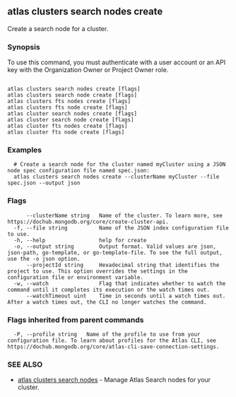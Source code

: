 ## atlas clusters search nodes create

Create a search node for a cluster.


### Synopsis

To use this command, you must authenticate with a user account or an API key with the Organization Owner or Project Owner role.



```

atlas clusters search nodes create [flags]
atlas clusters search node create [flags]
atlas clusters fts nodes create [flags]
atlas clusters fts node create [flags]
atlas cluster search nodes create [flags]
atlas cluster search node create [flags]
atlas cluster fts nodes create [flags]
atlas cluster fts node create [flags]
```

### Examples

```
  # Create a search node for the cluster named myCluster using a JSON node spec configuration file named spec.json:
  atlas clusters search nodes create --clusterName myCluster --file spec.json --output json
```


### Flags

```
      --clusterName string   Name of the cluster. To learn more, see https://dochub.mongodb.org/core/create-cluster-api.
  -f, --file string          Name of the JSON index configuration file to use.
  -h, --help                 help for create
  -o, --output string        Output format. Valid values are json, json-path, go-template, or go-template-file. To see the full output, use the -o json option.
      --projectId string     Hexadecimal string that identifies the project to use. This option overrides the settings in the configuration file or environment variable.
  -w, --watch                Flag that indicates whether to watch the command until it completes its execution or the watch times out.
      --watchTimeout uint    Time in seconds until a watch times out. After a watch times out, the CLI no longer watches the command.

```


### Flags inherited from parent commands

```
  -P, --profile string   Name of the profile to use from your configuration file. To learn about profiles for the Atlas CLI, see https://dochub.mongodb.org/core/atlas-cli-save-connection-settings.

```

### SEE ALSO


* [atlas clusters search nodes](atlas_clusters_search_nodes.md)	- Manage Atlas Search nodes for your cluster.



